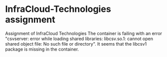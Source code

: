 # InfraCloud-Technologies assignment
Assignment of InfraCloud Technologies
The container is failing with an error "csvserver: error while loading shared libraries: libcsv.so.1: 
cannot open shared object file: No such file or directory". It seems that the libcsv1 package is missing in the container.
